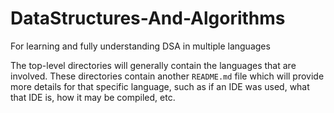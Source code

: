 # DataStructures-And-Algorithms
For learning and fully understanding DSA in multiple languages

The top-level directories will generally contain the languages that are involved. These directories contain another `README.md` file which will provide more details for that specific language, such as if an IDE was used, what that IDE is, how it may be compiled, etc.
